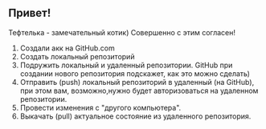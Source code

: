 ## Привет!

Тефтелька - замечательный котик)
Совершенно с этим согласен!

1. Создали акк на GitHub.com
2. Создать локальный репозиторий
3. Подружить локальный и удаленный репозитории. GitHub при создании нового репозитория подскажет, как это можно сделать)
4. Отправить (push) локальный репозиторий в удаленный (на GitHub), при этом вам, возможно,нужно будет авторизоваться на удаленном репозитории.
5. Провести изменения с "другого компьютера".
6. Выкачать (pull) актуальное состояние из удаленного репозитория.

